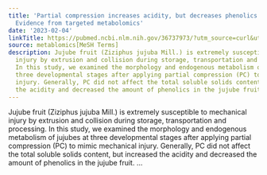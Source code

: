 ```yaml
---
title: 'Partial compression increases acidity, but decreases phenolics in jujube fruit:
  Evidence from targeted metabolomics'
date: '2023-02-04'
linkTitle: https://pubmed.ncbi.nlm.nih.gov/36737973/?utm_source=curl&utm_medium=rss&utm_campaign=pubmed-2&utm_content=1Zkrxt7ktlCbHBXEV3v65xxSnkSWNsJ1A6Fq3gBniKhGfIUslK&fc=20210907212339&ff=20230207200924&v=2.17.9.post6+86293ac
source: metablomics[MeSH Terms]
description: Jujube fruit (Ziziphus jujuba Mill.) is extremely susceptible to mechanical
  injury by extrusion and collision during storage, transportation and processing.
  In this study, we examined the morphology and endogenous metabolism of jujubes at
  three developmental stages after applying partial compression (PC) to mimic mechanical
  injury. Generally, PC did not affect the total soluble solids content, but increased
  the acidity and decreased the amount of phenolics in the jujube fruit. ...
---
```

Jujube fruit (Ziziphus jujuba Mill.) is extremely susceptible to mechanical injury by extrusion and collision during storage, transportation and processing. In this study, we examined the morphology and endogenous metabolism of jujubes at three developmental stages after applying partial compression (PC) to mimic mechanical injury. Generally, PC did not affect the total soluble solids content, but increased the acidity and decreased the amount of phenolics in the jujube fruit. ...